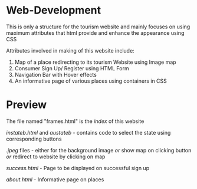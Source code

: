 # Web-Development
This is only a structure for the tourism website and mainly focuses on using maximum attributes that html provide and enhance the appearance using CSS

Attributes involved in making of this website include:
1) Map of a place redirecting to its tourism Website using Image map
2) Consumer Sign Up/ Register using HTML Form
3) Navigation Bar with Hover effects
4) An informative page of various places using containers in CSS

# Preview
The file named "frames.html" is the *index* of this website

*instateb.html* and *austateb* - contains code to select the state using corresponding buttons

*.jpeg* files - either for the background image *or* show map on clicking button *or* redirect to website by clicking on map

*success.html* - Page to be displayed on successful sign up

*about.html* - Informative page on places

